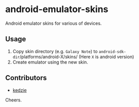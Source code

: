 android-emulator-skins
======================

Android emulator skins for various of devices.

## Usage

1. Copy skin directory (e.g. `Galaxy Note`) to `android-sdk-dir`/platforms/android-X/skins/ (Here `X` is android version)
1. Create emulator using the new skin.

## Contributors

* [kedzie](https://github.com/kedzie)

Cheers.

